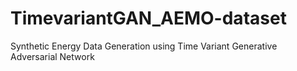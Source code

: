# TimevariantGAN_AEMO-dataset
Synthetic Energy Data Generation using Time Variant Generative Adversarial Network
